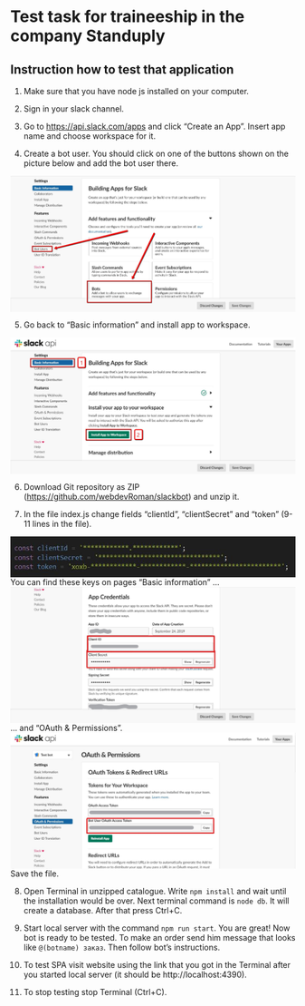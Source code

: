 # Test task for traineeship in the company Standuply

## Instruction how to test that application
1. Make sure that you have node js installed on your computer.

2. Sign in your slack channel.

3. Go to https://api.slack.com/apps and click “Create an App”. Insert app name and choose workspace for it.

4. Create a bot user. You should click on one of the buttons shown on the picture below and add the bot user there.
  <img align="center" src="https://github.com/webdevRoman/slackbot/blob/descr/1.jpg" alt="Button 'Bot Users' in menu or 'Bots' in 'Add features and functionality' section">

5. Go back to “Basic information” and install app to workspace.
  <img align="center" src="https://github.com/webdevRoman/slackbot/blob/descr/2.jpg" alt="1. Basic Information. 2. Install App to Workspace">

6. Download Git repository as ZIP (https://github.com/webdevRoman/slackbot) and unzip it.

7. In the file index.js change fields “clientId”, “clientSecret” and “token” (9-11 lines in the file).
  <img align="center" src="https://github.com/webdevRoman/slackbot/blob/descr/3.jpg" alt="9-11 lines in index.js">
  You can find these keys on pages “Basic information” …
  <img align="center" src="https://github.com/webdevRoman/slackbot/blob/descr/4.jpg" alt="Client ID and Client Secret on Basic information">
  … and “OAuth & Permissions”.
  <img align="center" src="https://github.com/webdevRoman/slackbot/blob/descr/5.jpg" alt="Bot User Oauth Access Token on OAuth & Permissions">
  Save the file.

8. Open Terminal in unzipped catalogue.
  Write `npm install` and wait until the installation would be over.
  Next terminal command is `node db`. It will create a database. After that press Ctrl+C.

9. Start local server with the command `npm run start`. You are great! Now bot is ready to be tested.
  To make an order send him message that looks like `@(botname) заказ`. Then follow bot’s instructions.

10. To test SPA visit website using the link that you got in the Terminal after you started local server (it should be http://localhost:4390).

11. To stop testing stop Terminal (Ctrl+C).
